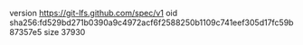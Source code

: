 version https://git-lfs.github.com/spec/v1
oid sha256:fd529bd271b0390a9c4972acf6f2588250b1109c741eef305d17fc59b87357e5
size 37930

